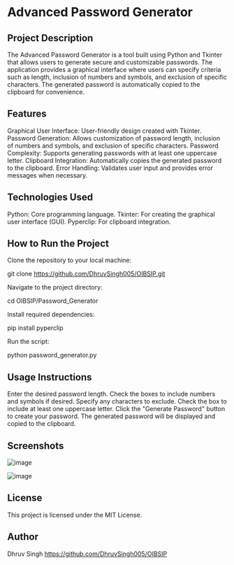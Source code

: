# Advanced Password Generator

## Project Description

The Advanced Password Generator is a tool built using Python and Tkinter that allows users to generate secure and customizable passwords. The application provides a graphical interface where users can specify criteria such as length, inclusion of numbers and symbols, and exclusion of specific characters. The generated password is automatically copied to the clipboard for convenience.

## Features

Graphical User Interface: User-friendly design created with Tkinter.
Password Generation: Allows customization of password length, inclusion of numbers and symbols, and exclusion of specific characters.
Password Complexity: Supports generating passwords with at least one uppercase letter.
Clipboard Integration: Automatically copies the generated password to the clipboard.
Error Handling: Validates user input and provides error messages when necessary.

## Technologies Used

Python: Core programming language.
Tkinter: For creating the graphical user interface (GUI).
Pyperclip: For clipboard integration.

## How to Run the Project

Clone the repository to your local machine:

git clone https://github.com/DhruvSingh005/OIBSIP.git

Navigate to the project directory:

cd OIBSIP/Password_Generator

Install required dependencies:

pip install pyperclip

Run the script:

python password_generator.py

## Usage Instructions

Enter the desired password length.
Check the boxes to include numbers and symbols if desired.
Specify any characters to exclude.
Check the box to include at least one uppercase letter.
Click the "Generate Password" button to create your password.
The generated password will be displayed and copied to the clipboard.

## Screenshots

![image](https://github.com/user-attachments/assets/221dee6b-9972-4db4-9ff1-efd6e8a2ed97)

![image](https://github.com/user-attachments/assets/e638c0fa-c68f-4631-b9c6-8e831792922c)

## License

This project is licensed under the MIT License.

## Author

Dhruv Singh
https://github.com/DhruvSingh005/OIBSIP
